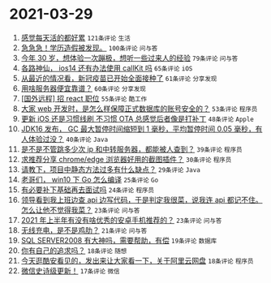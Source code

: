 # 2021-03-29

1. [感觉每天活的都好累](https://www.v2ex.com/t/766048) `121条评论` `生活`
1. [急急急！学历造假被发现。](https://www.v2ex.com/t/766250) `100条评论` `问与答`
1. [今年 30 岁，想体验一次蹦极，想听一些过来人的经验](https://www.v2ex.com/t/766085) `79条评论` `问与答`
1. [各路神仙， ios14 还有办法使用 callKit 吗](https://www.v2ex.com/t/766054) `65条评论` `iOS`
1. [从最近的情况看，新冠疫苗已开始全面接种了](https://www.v2ex.com/t/766083) `61条评论` `分享发现`
1. [用啥服务器便宜靠谱？](https://www.v2ex.com/t/766000) `60条评论` `分享发现`
1. [[国外远程] 招 react 职位](https://www.v2ex.com/t/766089) `55条评论` `酷工作`
1. [大家 web 开发时，是怎么样保障正式数据库的账号安全的？](https://www.v2ex.com/t/766088) `53条评论` `程序员`
1. [更新 iOS 还是习惯线刷 不习惯 OTA 总感觉后者像是打补丁](https://www.v2ex.com/t/766024) `48条评论` `Apple`
1. [JDK16 发布， GC 最大暂停时间缩短到 1 毫秒，平均暂停时间 0.05 毫秒，有人体验过没？](https://www.v2ex.com/t/766035) `40条评论` `Java`
1. [是不是不管跳多少次 ip 和中转服务器，都能被人查到？](https://www.v2ex.com/t/766091) `39条评论` `程序员`
1. [求推荐分享 chrome/edge 浏览器好用的截图插件？](https://www.v2ex.com/t/766008) `30条评论` `程序员`
1. [请教下，项目中静态方法过多有什么缺点？](https://www.v2ex.com/t/766202) `29条评论` `Java`
1. [老哥们， win10 下 Go 怎么编译](https://www.v2ex.com/t/766206) `25条评论` `Go`
1. [有必要补下基础再去面试吗](https://www.v2ex.com/t/766132) `24条评论` `程序员`
1. [领导看到我上班边查 api 边写代码，于是判定我很菜，说我连 api 都记不住。怎么让他不觉得我菜？](https://www.v2ex.com/t/766255) `23条评论` `问与答`
1. [2021 年上半年有没有啥优秀的安卓手机推荐的？](https://www.v2ex.com/t/766237) `23条评论` `问与答`
1. [无线充电，是不是鸡肋？](https://www.v2ex.com/t/766163) `21条评论` `问与答`
1. [SQL SERVER2008 有大神吗，需要帮助，有偿](https://www.v2ex.com/t/766254) `19条评论` `数据库`
1. [你有自己的追求吗？](https://www.v2ex.com/t/766186) `18条评论` `随想`
1. [今天逛酷安看见的，发出来让大家看一下，关于阿里云网盘](https://www.v2ex.com/t/766170) `18条评论` `程序员`
1. [微信史诗级更新！](https://www.v2ex.com/t/766194) `17条评论` `微信`
